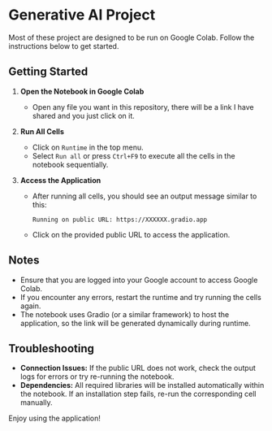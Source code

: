 # Generative AI Project

Most of these project are designed to be run on Google Colab. Follow the instructions below to get started.

## Getting Started

1. **Open the Notebook in Google Colab**
   - Open any file you want in this repository, there will be a link I have shared and you just click on it.

2. **Run All Cells**

   - Click on `Runtime` in the top menu.
   - Select `Run all` or press `Ctrl+F9` to execute all the cells in the notebook sequentially.

3. **Access the Application**

   - After running all cells, you should see an output message similar to this:
     ```
     Running on public URL: https://XXXXXX.gradio.app
     ```
   - Click on the provided public URL to access the application.

## Notes

- Ensure that you are logged into your Google account to access Google Colab.
- If you encounter any errors, restart the runtime and try running the cells again.
- The notebook uses Gradio (or a similar framework) to host the application, so the link will be generated dynamically during runtime.

## Troubleshooting

- **Connection Issues:** If the public URL does not work, check the output logs for errors or try re-running the notebook.
- **Dependencies:** All required libraries will be installed automatically within the notebook. If an installation step fails, re-run the corresponding cell manually.


Enjoy using the application!


